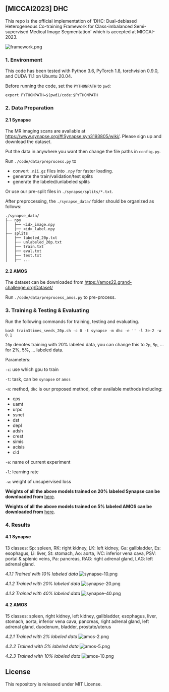 



## [MICCAI2023] DHC

This repo is the official implementation of 'DHC: Dual-debiased Heterogeneous Co-training Framework for Class-imbalanced Semi-supervised Medical Image Segmentation' which is accepted at MICCAI-2023.

![framework.png](./images/framework.png)

### 1. Environment

This code has been tested with Python 3.6, PyTorch 1.8, torchvision 0.9.0, and CUDA 11.1 on Ubuntu 20.04.

Before running the code, set the `PYTHONPATH` to `pwd`:
```shell
export PYTHONPATH=$(pwd)/code:$PYTHONPATH
```

### 2. Data Preparation

#### 2.1 Synapse
The MR imaging scans are available at https://www.synapse.org/#!Synapse:syn3193805/wiki/.
Please sign up and download the dataset. 

Put the data in anywhere you want then change the file paths in `config.py`.

Run `./code/data/preprocess.py` to 
- convert `.nii.gz` files into `.npy` for faster loading. 
- generate the train/validation/test splits
- generate the labeled/unlabeled splits 

Or use our pre-split files in `./synapse/splits/*.txt`. 

After preprocessing, the `./synapse_data/` folder should be organized as follows:

```shell
./synapse_data/
├── npy
│   ├── <id>_image.npy
│   ├── <id>_label.npy
├── splits
│   ├── labeled_20p.txt
│   ├── unlabeled_20p.txt
│   ├── train.txt
│   ├── eval.txt
│   ├── test.txt
│   ├── ...
```

#### 2.2 AMOS
The dataset can be downloaded from https://amos22.grand-challenge.org/Dataset/

Run `./code/data/preprocess_amos.py` to pre-process.

### 3. Training & Testing & Evaluating

Run the following commands for training, testing and evaluating.

```shell
bash train3times_seeds_20p.sh -c 0 -t synapse -m dhc -e '' -l 3e-2 -w 0.1
```
`20p` denotes training with 20% labeled data, you can change this to `2p`, `5p`, ... for 2%, 5%, ... labeled data.

Parameters:

`-c`: use which gpu to train

`-t`: task, can be `synapse` or `amos`

`-m`: method, `dhc` is our proposed method, other available methods including:
- cps
- uamt
- urpc
- ssnet
- dst
- depl
- adsh
- crest
- simis
- acisis
- cld

`-e`: name of current experiment

`-l`: learning rate

`-w`: weight of unsupervised loss

**Weights of all the above models trained on 20% labeled Synapse can be downloaded from** [here](https://drive.google.com/drive/folders/1aUU2KvNUVAYLo4qqvT5JBd7hHzo_4K1Q?usp=drive_link).

**Weights of all the above models trained on 5% labeled AMOS can be downloaded from** [here](https://drive.google.com/drive/folders/1mLrM9AswKBiRLu5t63HAtI2ivg17Lt2m?usp=drive_link).


### 4. Results

#### 4.1 Synapse

13 classes: Sp: spleen, RK: right kidney, LK: left kidney, Ga: gallbladder, Es: esophagus, Li: liver, St: stomach, Ao: aorta, IVC: inferior vena cava, PSV: portal & splenic veins, Pa: pancreas, RAG: right adrenal gland, LAG: left adrenal gland.

_4.1.1 Trained with 10% labeled data_
![synapse-10.png](./images/synapse-10.png)

_4.1.2 Trained with 20% labeled data_
![synapse-20.png](./images/synapse-20.png)

_4.1.3 Trained with 40% labeled data_
![synapse-40.png](./images/synapse-40.png)

#### 4.2 AMOS

15 classes: spleen, right kidney, left kidney, gallbladder, esophagus, liver, stomach, aorta, inferior vena cava, pancreas, right adrenal gland, left adrenal gland, duodenum, bladder, prostate/uterus

_4.2.1 Trained with 2% labeled data_
![amos-2.png](./images/amos-2.png)

_4.2.2 Trained with 5% labeled data_
![amos-5.png](./images/amos-5.png)

_4.2.3 Trained with 10% labeled data_
![amos-10.png](./images/amos-10.png)


## License

This repository is released under MIT License.

